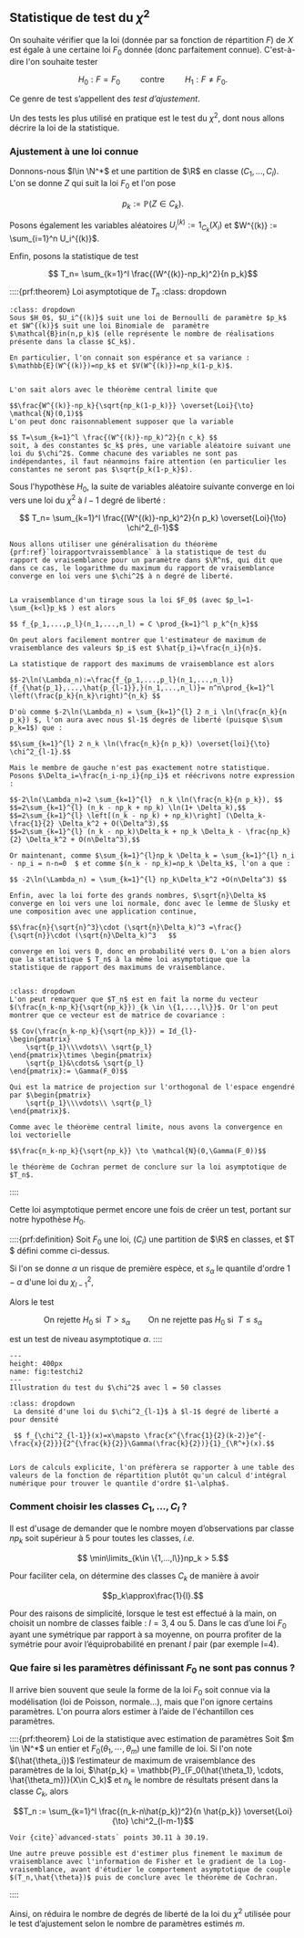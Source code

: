 ## Statistique de test du $\chi^2$

$\newcommand{\R}{\mathbb{R}}$
$\newcommand{\Q}{\mathbb{Q}}$
$\newcommand{\N}{\mathbb{N}}$

On souhaite vérifier que la loi (donnée par sa fonction de répartition $F$) de $X$ est  égale à une certaine loi $F_0$ donnée (donc parfaitement connue). C'est-à-dire l'on souhaite tester 

$$H_0 : F=F_0 \qquad \text{ contre } \qquad H_1 : F\neq F_0.$$

Ce genre de test s’appellent des _test d’ajustement_.

Un des tests les plus utilisé en pratique est le test du $\chi^2$, dont nous allons décrire la loi de la statistique.

### Ajustement à une loi connue




Donnons-nous $l\in \N^*$ et une partition de $\R$ en classe $(C_1,...,C_l)$. L'on se donne $Z$ qui suit la loi $F_0$ et l'on pose 

$$p_k:=\mathbb{P}(Z \in C_k).$$

Posons également les variables aléatoires $U_i^{(k)} := {1}_{C_k}(X_i)$ et $W^{(k)} := \sum_{i=1}^n U_i^{(k)}$.

Enfin, posons la statistique de test 

$$ T_n= \sum_{k=1}^l \frac{(W^{(k)}-np_k)^2}{n p_k}$$

::::{prf:theorem} Loi asymptotique de $T_n$
:class: dropdown
```{prf:remark} Intuition derriere le théoreme
:class: dropdown
Sous $H_0$, $U_i^{(k)}$ suit une loi de Bernoulli de paramètre $p_k$ et $W^{(k)}$ suit une loi Binomiale de  paramètre $\mathcal{B}in(n,p_k)$ (elle représente le nombre de réalisations présente dans la classe $C_k$).

En particulier, l'on connait son espérance et sa variance : $\mathbb{E}(W^{(k)})=np_k$ et $V(W^{(k)})=np_k(1-p_k)$.


L'on sait alors avec le théorème central limite que 

$$\frac{W^{(k)}-np_k}{\sqrt{np_k(1-p_k)}} \overset{Loi}{\to} \mathcal{N}(0,1)$$
L'on peut donc raisonnablement supposer que la variable 

$$ T=\sum_{k=1}^l \frac{(W^{(k)}-np_k)^2}{n c_k} $$
soit, à des constantes $c_k$ près, une variable aléatoire suivant une loi du $\chi^2$. Comme chacune des variables ne sont pas indépendantes, il faut néanmoins faire attention (en particulier les constantes ne seront pas $\sqrt{p_k(1-p_k}$). 
```

Sous l'hypothèse $H_0$, la suite de variables aléatoire suivante converge en loi vers une loi du $\chi^2$ à $l-1$ degré de liberté :

$$ T_n= \sum_{k=1}^l \frac{(W^{(k)}-np_k)^2}{n p_k} \overset{Loi}{\to} \chi^2_{l-1}$$

```{prf:proof}
Nous allons utiliser une généralisation du théorème {prf:ref}`loirapportvraissemblance` à la statistique de test du rapport de vraisemblance pour un paramètre dans $\R^n$, qui dit que dans ce cas, le logarithme du maximum du rapport de vraisemblance converge en loi vers une $\chi^2$ à n degré de liberté.


La vraisemblance d'un tirage sous la loi $F_0$ (avec $p_l=1-\sum_{k<l}p_k$ ) est alors 

$$ f_{p_1,...,p_l}(n_1,...,n_l) = C \prod_{k=1}^l p_k^{n_k}$$

On peut alors facilement montrer que l'estimateur de maximum de vraisemblance des valeurs $p_i$ est $\hat{p_i}=\frac{n_i}{n}$.

La statistique de rapport des maximums de vraisemblance est alors

$$-2\ln(\Lambda_n):=\frac{f_{p_1,...,p_l}(n_1,...,n_l)}{f_{\hat{p_1},...,\hat{p_{l-1}},}(n_1,...,n_l)}= n^n\prod_{k=1}^l \left(\frac{p_k}{n_k}\right)^{n_k} $$

D'où comme $-2\ln(\Lambda_n) = \sum_{k=1}^{l} 2 n_i \ln(\frac{n_k}{n p_k}) $, l'on aura avec nous $l-1$ degrés de liberté (puisque $\sum p_k=1$) que :

$$\sum_{k=1}^{l} 2 n_k \ln(\frac{n_k}{n p_k}) \overset{loi}{\to} \chi^2_{l-1}.$$

Mais le membre de gauche n'est pas exactement notre statistique. Posons $\Delta_i=\frac{n_i-np_i}{np_i}$ et réécrivons notre expression :
    
$$-2\ln(\Lambda_n)=2 \sum_{k=1}^{l}  n_k \ln(\frac{n_k}{n p_k}), $$
$$=2\sum_{k=1}^{l} (n_k - np_k + np_k) \ln(1+ \Delta_k),$$
$$=2\sum_{k=1}^{l} \left[(n_k - np_k) + np_k)\right] (\Delta_k- \frac{1}{2} \Delta_k^2 + O(\Delta^3),$$
$$=2\sum_{k=1}^{l} (n_k - np_k)\Delta_k + np_k \Delta_k - \frac{np_k}{2} \Delta_k^2 + O(n\Delta^3),$$

Or maintenant, comme $\sum_{k=1}^{l}np_k \Delta_k = \sum_{k=1}^{l} n_i - np_i = n-n=0  $ et comme $(n_k - np_k)=np_k \Delta_k$, l'on a que :

$$ -2\ln(\Lambda_n) = \sum_{k=1}^{l} np_k\Delta_k^2 +O(n\Delta^3) $$

Enfin, avec la loi forte des grands nombres, $\sqrt{n}\Delta_k$ converge en loi vers une loi normale, donc avec le lemme de Slusky et une composition avec une application continue, 

$$\frac{n}{\sqrt{n}^3}\cdot (\sqrt{n}\Delta_k)^3 =\frac{}{\sqrt{n}}\cdot (\sqrt{n}\Delta_k)^3   $$ 

converge en loi vers 0, donc en probabilité vers 0. L'on a bien alors que la statistique $ T_n$ à la même loi asymptotique que la statistique de rapport des maximums de vraisemblance.
    
```

```{prf:remark} Preuve alternative
:class: dropdown
L'on peut remarquer que $T_n$ est en fait la norme du vecteur $(\frac{n_k-np_k}{\sqrt{np_k}})_{k \in \{1,...,l\}}$. Or l'on peut montrer que ce vecteur est de matrice de covariance :

$$ Cov(\frac{n_k-np_k}{\sqrt{np_k}}) = Id_{l}-
\begin{pmatrix}
    \sqrt{p_1}\\\vdots\\ \sqrt{p_l}
\end{pmatrix}\times \begin{pmatrix}
    \sqrt{p_1}&\cdots& \sqrt{p_l}
\end{pmatrix}:= \Gamma(F_0)$$

Qui est la matrice de projection sur l'orthogonal de l'espace engendré par $\begin{pmatrix}
    \sqrt{p_1}\\\vdots\\ \sqrt{p_l}
\end{pmatrix}$.

Comme avec le théorème central limite, nous avons la convergence en loi vectorielle

$$\frac{n_k-np_k}{\sqrt{np_k}} \to \mathcal{N}(0,\Gamma(F_0))$$

le théorème de Cochran permet de conclure sur la loi asymptotique de $T_n$.
```

::::



Cette loi asymptotique permet encore une fois de créer un test, portant sur notre hypothèse $H_0$.

::::{prf:definition}
Soit $F_0$ une loi, $(C_i)$ une partition de $\R$ en classes, et $T $ défini comme ci-dessus.

Si l'on se donne $\alpha$ un risque de première espèce, et $s_\alpha$ le quantile d'ordre $1-\alpha$ d'une loi du $\chi^2_{l-1}$, 

Alors le test 

$$\text{On rejette }H_0 \text{ si }\ T>s_\alpha \qquad  \text{On ne rejette pas }H_0 \text{ si }\ T\leq s_\alpha$$

est un test de niveau asymptotique $\alpha$.
::::

```{figure} test_chi_2.png
---
height: 400px
name: fig:testchi2
---
Illustration du test du $\chi^2$ avec l = 50 classes
```



```{prf:remark}
:class: dropdown
 La densité d'une loi du $\chi^2_{l-1}$ à $l-1$ degré de liberté a pour densité 
 
 $$ f_{\chi^2_{l-1}}(x)=x\mapsto \frac{x^{\frac{1}{2}(k-2)}e^{-\frac{x}{2}}}{2^{\frac{k}{2}}\Gamma(\frac{k}{2})}{1}_{\R^+}(x).$$
 

Lors de calculs explicite, l'on préfèrera se rapporter à une table des valeurs de la fonction de répartition plutôt qu'un calcul d'intégral numérique pour trouver le quantile d'ordre $1-\alpha$. 
```


### Comment choisir les classes $C_1, ... ,C_l$ ?

Il est d'usage de demander que le nombre moyen
d’observations par classe $np_k$ soit supérieur à 5 pour toutes les classes, _i.e._

$$ \min\limits_{k\in \{1,...,l\}}np_k > 5.$$

Pour faciliter cela, on détermine des classes $C_k$ de manière à avoir 

$$p_k\approx\frac{1}{l}.$$

Pour des raisons de simplicité, lorsque le test est effectué à la main, on choisit un nombre de classes faible : $l=3, 4$ ou $5$. Dans le cas d’une loi $F_0$ ayant une symétrique par rapport à sa moyenne, on pourra profiter de la symétrie pour avoir l’équiprobabilité en prenant $l$ pair (par exemple l=4).

### Que faire si les paramètres définissant $F_0$ ne sont pas connus ?

Il arrive bien souvent que seule la forme de la loi $F_0$ soit connue via la modélisation (loi de Poisson, normale…), mais que l'on ignore certains paramètres. L'on pourra alors estimer à l’aide de l'échantillon ces paramètres. 

::::{prf:theorem} Loi de la statistique avec estimation de paramètres
Soit $m \in \N^*$ un entier et $F_0(\theta_1, \cdots, \theta_m)$ une famille de loi. Si l'on note $(\hat{\theta_i})$  l’estimateur de maximum de vraisemblance des paramètres de la loi, $\hat{p_k} = \mathbb{P}_{F_0(\hat{\theta_1}, \cdots, \hat{\theta_m})}(X\in C_k)$ et $n_k$ le nombre de résultats présent dans la classe $C_k$, alors
    
$$T_n := \sum_{k=1}^l \frac{(n_k-n\hat{p_k})^2}{n \hat{p_k}} \overset{Loi}{\to} \chi^2_{l-m-1}$$

```{prf:proof} 
Voir {cite}`advanced-stats` points 30.11 à 30.19.

Une autre preuve possible est d'estimer plus finement le maximum de vraisemblance avec l'information de Fisher et le gradient de la Log-vraisemblance, avant d'étudier le comportement asymptotique de couple $(T_n,\hat{\theta})$ puis de conclure avec le théorème de Cochran.
```

::::

Ainsi, on réduira le nombre de degrés de liberté de la loi du $\chi^2$ utilisée pour le test d’ajustement selon le
nombre de paramètres estimés $m$.